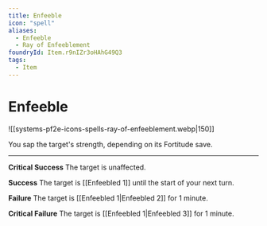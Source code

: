```yaml
---
title: Enfeeble
icon: "spell"
aliases:
  - Enfeeble
  - Ray of Enfeeblement
foundryId: Item.r9nIZr3oHAhG49Q3
tags:
  - Item
---
```


# Enfeeble
![[systems-pf2e-icons-spells-ray-of-enfeeblement.webp|150]]

You sap the target's strength, depending on its Fortitude save.

* * *

**Critical Success** The target is unaffected.

**Success** The target is [[Enfeebled 1]] until the start of your next turn.

**Failure** The target is [[Enfeebled 1|Enfeebled 2]] for 1 minute.

**Critical Failure** The target is [[Enfeebled 1|Enfeebled 3]] for 1 minute.
